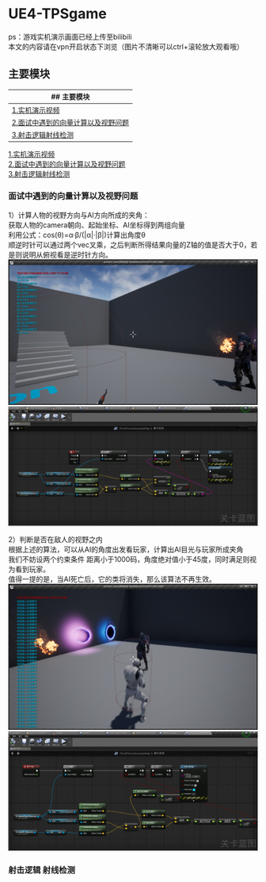 # UE4-TPSgame
ps：游戏实机演示画面已经上传至bilibili  
本文的内容请在vpn开启状态下浏览（图片不清晰可以ctrl+滚轮放大观看哦）

## 主要模块

|## 主要模块|
|------|
|[1.实机演示视频](#Update)  |
|[2.面试中遇到的向量计算以及视野问题](#面试中遇到的向量计算以及视野问题) |
|[3.射击逻辑射线检测](#射击逻辑-射线检测)   |


[1.实机演示视频](#Update)  
[2.面试中遇到的向量计算以及视野问题](#面试中遇到的向量计算以及视野问题)  
[3.射击逻辑射线检测](#射击逻辑-射线检测)  


### 面试中遇到的向量计算以及视野问题
1）计算人物的视野方向与AI方向所成的夹角：  
获取人物的camera朝向、起始坐标、AI坐标得到两组向量  
利用公式：cos(θ)=α·β/(|α|·|β|)计算出角度θ  
顺逆时针可以通过两个vec叉乘，之后判断所得结果向量的Z轴的值是否大于0，若是则说明从俯视看是逆时针方向。 
![](https://github.com/Neko-yc/UE4-TPSgame/blob/main/Image-%E9%9D%A2%E8%AF%95%E4%B8%AD%E9%81%87%E5%88%B0%E7%9A%84%E5%90%91%E9%87%8F%E8%AE%A1%E7%AE%97%E4%BB%A5%E5%8F%8A%E8%A7%86%E9%87%8E%E9%97%AE%E9%A2%98/%E8%AE%A1%E7%AE%97%E5%90%91%E9%87%8F%E5%B1%95%E7%A4%BA.png) 
![](https://github.com/Neko-yc/UE4-TPSgame/blob/main/Image-%E9%9D%A2%E8%AF%95%E4%B8%AD%E9%81%87%E5%88%B0%E7%9A%84%E5%90%91%E9%87%8F%E8%AE%A1%E7%AE%97%E4%BB%A5%E5%8F%8A%E8%A7%86%E9%87%8E%E9%97%AE%E9%A2%98/%E8%AE%A1%E7%AE%97%E5%90%91%E9%87%8F.png)  
  
2）判断是否在敌人的视野之内  
根据上述的算法，可以从AI的角度出发看玩家，计算出AI目光与玩家所成夹角  
我们不妨设两个约束条件 距离小于1000码，角度绝对值小于45度，同时满足则视为看到玩家。  
值得一提的是，当AI死亡后，它的类将消失，那么该算法不再生效。  
![](https://github.com/Neko-yc/UE4-TPSgame/blob/main/Image-%E9%9D%A2%E8%AF%95%E4%B8%AD%E9%81%87%E5%88%B0%E7%9A%84%E5%90%91%E9%87%8F%E8%AE%A1%E7%AE%97%E4%BB%A5%E5%8F%8A%E8%A7%86%E9%87%8E%E9%97%AE%E9%A2%98/%E5%88%A4%E6%96%AD%E6%98%AF%E5%90%A6%E5%9C%A8%E6%95%8C%E4%BA%BA%E8%A7%86%E9%87%8E%E4%B9%8B%E5%86%85%E5%B1%95%E7%A4%BA.png)  
![](https://github.com/Neko-yc/UE4-TPSgame/blob/main/Image-%E9%9D%A2%E8%AF%95%E4%B8%AD%E9%81%87%E5%88%B0%E7%9A%84%E5%90%91%E9%87%8F%E8%AE%A1%E7%AE%97%E4%BB%A5%E5%8F%8A%E8%A7%86%E9%87%8E%E9%97%AE%E9%A2%98/%E5%88%A4%E6%96%AD%E6%98%AF%E5%90%A6%E5%9C%A8%E6%95%8C%E4%BA%BA%E7%9A%84%E8%A7%86%E9%87%8E%E4%B9%8B%E5%86%85.png)  
### 射击逻辑 射线检测


